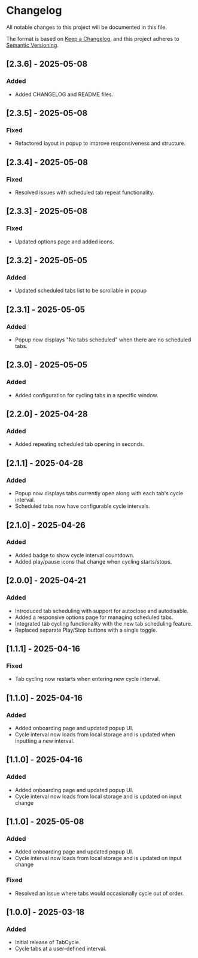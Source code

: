 # Changelog

All notable changes to this project will be documented in this file.

The format is based on [Keep a Changelog](https://keepachangelog.com/en/1.0.0/), and this project adheres to [Semantic Versioning](https://semver.org/).

## [2.3.6] - 2025-05-08
### Added
- Added CHANGELOG and README files.

## [2.3.5] - 2025-05-08
### Fixed
- Refactored layout in popup to improve responsiveness and structure.

## [2.3.4] - 2025-05-08
### Fixed
- Resolved issues with scheduled tab repeat functionality.

## [2.3.3] - 2025-05-08
### Fixed
- Updated options page and added icons.

## [2.3.2] - 2025-05-05
### Added
- Updated scheduled tabs list to be scrollable in popup

## [2.3.1] - 2025-05-05
### Added
- Popup now displays "No tabs scheduled" when there are no scheduled tabs.

## [2.3.0] - 2025-05-05
### Added
- Added configuration for cycling tabs in a specific window.

## [2.2.0] - 2025-04-28
### Added
- Added repeating scheduled tab opening in seconds.

## [2.1.1] - 2025-04-28
### Added
- Popup now displays tabs currently open along with each tab's cycle interval.
- Scheduled tabs now have configurable cycle intervals.

## [2.1.0] - 2025-04-26
### Added
- Added badge to show cycle interval countdown.
- Added play/pause icons that change when cycling starts/stops.

## [2.0.0] - 2025-04-21
### Added
- Introduced tab scheduling with support for autoclose and autodisable.
- Added a responsive options page for managing scheduled tabs.
- Integrated tab cycling functionality with the new tab scheduling feature.
- Replaced separate Play/Stop buttons with a single toggle.

## [1.1.1] - 2025-04-16
### Fixed
- Tab cycling now restarts when entering new cycle interval.

## [1.1.0] - 2025-04-16
### Added
- Added onboarding page and updated popup UI.
- Cycle interval now loads from local storage and is updated when inputting a new interval.

## [1.1.0] - 2025-04-16
### Added
- Added onboarding page and updated popup UI.
- Cycle interval now loads from local storage and is updated on input change

## [1.1.0] - 2025-05-08
### Added
- Added onboarding page and updated popup UI.
- Cycle interval now loads from local storage and is updated on input change

### Fixed
- Resolved an issue where tabs would occasionally cycle out of order.

## [1.0.0] - 2025-03-18
### Added
- Initial release of TabCycle.
- Cycle tabs at a user-defined interval.